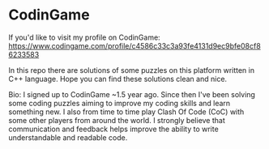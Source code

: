# CodinGame
If you'd like to visit my profile on CodinGame: https://www.codingame.com/profile/c4586c33c3a93fe4131d9ec9bfe08cf86233583

In this repo there are solutions of some puzzles on this platform written in C++ language. Hope you can find these solutions clean and nice. 

Bio: I signed up to CodinGame ~1.5 year ago. Since then I've been solving some coding puzzles aiming to improve my coding skills and learn something new. I also from time to time play Clash Of Code (CoC) with some other players from around the world. I strongly believe that communication and feedback helps improve the ability to write understandable and readable code.
